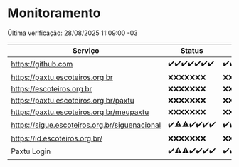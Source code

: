 # Monitoramento

Última verificação: 28/08/2025 11:09:00 -03

|Serviço|Status|Últimas 24h|
|---|---|---|
|https://github.com|<span title="2025-08-21: OK=23">✔️</span><span title="2025-08-22: OK=23">✔️</span><span title="2025-08-23: OK=23">✔️</span><span title="2025-08-24: OK=23">✔️</span><span title="2025-08-25: OK=23">✔️</span><span title="2025-08-26: OK=23">✔️</span><span title="2025-08-27: OK=14">✔️</span>|<span title="27/08/2025 12:10:00 -03 : 200">✔️</span><span title="27/08/2025 13:11:00 -03 : 200">✔️</span><span title="27/08/2025 14:08:00 -03 : 200">✔️</span><span title="27/08/2025 15:13:00 -03 : 200">✔️</span><span title="27/08/2025 16:07:00 -03 : 200">✔️</span><span title="27/08/2025 17:10:00 -03 : 200">✔️</span><span title="27/08/2025 18:08:00 -03 : 200">✔️</span><span title="27/08/2025 19:08:00 -03 : 200">✔️</span><span title="27/08/2025 20:08:00 -03 : 200">✔️</span><span title="27/08/2025 21:44:00 -03 : 200">✔️</span><span title="27/08/2025 23:19:00 -03 : 200">✔️</span><span title="28/08/2025 00:28:00 -03 : 200">✔️</span><span title="28/08/2025 01:11:00 -03 : 200">✔️</span><span title="28/08/2025 02:09:00 -03 : 200">✔️</span><span title="28/08/2025 03:14:00 -03 : 200">✔️</span><span title="28/08/2025 04:09:00 -03 : 200">✔️</span><span title="28/08/2025 05:12:00 -03 : 200">✔️</span><span title="28/08/2025 06:10:00 -03 : 200">✔️</span><span title="28/08/2025 07:10:00 -03 : 200">✔️</span><span title="28/08/2025 08:08:00 -03 : 200">✔️</span><span title="28/08/2025 09:17:00 -03 : 200">✔️</span><span title="28/08/2025 10:21:00 -03 : 200">✔️</span><span title="28/08/2025 11:09:00 -03 : 200">✔️</span>|
|https://paxtu.escoteiros.org.br|<span title="2025-08-21: Falhas=23">❌</span><span title="2025-08-22: Falhas=23">❌</span><span title="2025-08-23: Falhas=23">❌</span><span title="2025-08-24: Falhas=23">❌</span><span title="2025-08-25: Falhas=23">❌</span><span title="2025-08-26: Falhas=23">❌</span><span title="2025-08-27: Falhas=14">❌</span>|<span title="27/08/2025 12:10:00 -03 : 403">❌</span><span title="27/08/2025 13:11:00 -03 : 403">❌</span><span title="27/08/2025 14:08:00 -03 : 403">❌</span><span title="27/08/2025 15:13:00 -03 : 403">❌</span><span title="27/08/2025 16:07:00 -03 : 403">❌</span><span title="27/08/2025 17:10:00 -03 : 403">❌</span><span title="27/08/2025 18:08:00 -03 : 403">❌</span><span title="27/08/2025 19:08:00 -03 : 403">❌</span><span title="27/08/2025 20:08:00 -03 : 403">❌</span><span title="27/08/2025 21:44:00 -03 : 403">❌</span><span title="27/08/2025 23:19:00 -03 : 403">❌</span><span title="28/08/2025 00:28:00 -03 : 403">❌</span><span title="28/08/2025 01:11:00 -03 : 403">❌</span><span title="28/08/2025 02:09:00 -03 : 403">❌</span><span title="28/08/2025 03:14:00 -03 : 403">❌</span><span title="28/08/2025 04:09:00 -03 : 403">❌</span><span title="28/08/2025 05:12:00 -03 : 403">❌</span><span title="28/08/2025 06:10:00 -03 : 403">❌</span><span title="28/08/2025 07:10:00 -03 : 403">❌</span><span title="28/08/2025 08:08:00 -03 : 403">❌</span><span title="28/08/2025 09:17:00 -03 : 403">❌</span><span title="28/08/2025 10:21:00 -03 : 403">❌</span><span title="28/08/2025 11:09:00 -03 : 403">❌</span>|
|https://escoteiros.org.br|<span title="2025-08-21: Falhas=23">❌</span><span title="2025-08-22: Falhas=23">❌</span><span title="2025-08-23: Falhas=23">❌</span><span title="2025-08-24: Falhas=23">❌</span><span title="2025-08-25: Falhas=23">❌</span><span title="2025-08-26: Falhas=23">❌</span><span title="2025-08-27: Falhas=14">❌</span>|<span title="27/08/2025 12:10:00 -03 : 403">❌</span><span title="27/08/2025 13:11:00 -03 : 403">❌</span><span title="27/08/2025 14:08:00 -03 : 403">❌</span><span title="27/08/2025 15:13:00 -03 : 403">❌</span><span title="27/08/2025 16:07:00 -03 : 403">❌</span><span title="27/08/2025 17:10:00 -03 : 403">❌</span><span title="27/08/2025 18:08:00 -03 : 403">❌</span><span title="27/08/2025 19:08:00 -03 : 403">❌</span><span title="27/08/2025 20:08:00 -03 : 403">❌</span><span title="27/08/2025 21:44:00 -03 : 403">❌</span><span title="27/08/2025 23:19:00 -03 : 403">❌</span><span title="28/08/2025 00:28:00 -03 : 403">❌</span><span title="28/08/2025 01:11:00 -03 : 403">❌</span><span title="28/08/2025 02:09:00 -03 : 403">❌</span><span title="28/08/2025 03:14:00 -03 : 403">❌</span><span title="28/08/2025 04:09:00 -03 : 403">❌</span><span title="28/08/2025 05:12:00 -03 : 403">❌</span><span title="28/08/2025 06:10:00 -03 : 403">❌</span><span title="28/08/2025 07:10:00 -03 : 403">❌</span><span title="28/08/2025 08:08:00 -03 : 403">❌</span><span title="28/08/2025 09:17:00 -03 : 403">❌</span><span title="28/08/2025 10:21:00 -03 : 403">❌</span><span title="28/08/2025 11:09:00 -03 : 403">❌</span>|
|https://paxtu.escoteiros.org.br/paxtu|<span title="2025-08-21: Falhas=23">❌</span><span title="2025-08-22: Falhas=23">❌</span><span title="2025-08-23: Falhas=23">❌</span><span title="2025-08-24: Falhas=23">❌</span><span title="2025-08-25: Falhas=23">❌</span><span title="2025-08-26: Falhas=23">❌</span><span title="2025-08-27: Falhas=14">❌</span>|<span title="27/08/2025 12:10:00 -03 : 403">❌</span><span title="27/08/2025 13:11:00 -03 : 403">❌</span><span title="27/08/2025 14:08:00 -03 : 403">❌</span><span title="27/08/2025 15:13:00 -03 : 403">❌</span><span title="27/08/2025 16:07:00 -03 : 403">❌</span><span title="27/08/2025 17:10:00 -03 : 403">❌</span><span title="27/08/2025 18:08:00 -03 : 403">❌</span><span title="27/08/2025 19:08:00 -03 : 403">❌</span><span title="27/08/2025 20:08:00 -03 : 403">❌</span><span title="27/08/2025 21:44:00 -03 : 403">❌</span><span title="27/08/2025 23:19:00 -03 : 403">❌</span><span title="28/08/2025 00:28:00 -03 : 403">❌</span><span title="28/08/2025 01:11:00 -03 : 403">❌</span><span title="28/08/2025 02:09:00 -03 : 403">❌</span><span title="28/08/2025 03:14:00 -03 : 403">❌</span><span title="28/08/2025 04:09:00 -03 : 403">❌</span><span title="28/08/2025 05:12:00 -03 : 403">❌</span><span title="28/08/2025 06:10:00 -03 : 403">❌</span><span title="28/08/2025 07:10:00 -03 : 403">❌</span><span title="28/08/2025 08:08:00 -03 : 403">❌</span><span title="28/08/2025 09:17:00 -03 : 403">❌</span><span title="28/08/2025 10:21:00 -03 : 403">❌</span><span title="28/08/2025 11:09:00 -03 : 403">❌</span>|
|https://paxtu.escoteiros.org.br/meupaxtu|<span title="2025-08-21: Falhas=23">❌</span><span title="2025-08-22: Falhas=23">❌</span><span title="2025-08-23: Falhas=23">❌</span><span title="2025-08-24: Falhas=23">❌</span><span title="2025-08-25: Falhas=23">❌</span><span title="2025-08-26: Falhas=23">❌</span><span title="2025-08-27: Falhas=14">❌</span>|<span title="27/08/2025 12:10:00 -03 : 403">❌</span><span title="27/08/2025 13:11:00 -03 : 403">❌</span><span title="27/08/2025 14:08:00 -03 : 403">❌</span><span title="27/08/2025 15:13:00 -03 : 403">❌</span><span title="27/08/2025 16:07:00 -03 : 403">❌</span><span title="27/08/2025 17:10:00 -03 : 403">❌</span><span title="27/08/2025 18:08:00 -03 : 403">❌</span><span title="27/08/2025 19:08:00 -03 : 403">❌</span><span title="27/08/2025 20:08:00 -03 : 403">❌</span><span title="27/08/2025 21:44:00 -03 : 403">❌</span><span title="27/08/2025 23:19:00 -03 : 403">❌</span><span title="28/08/2025 00:28:00 -03 : 403">❌</span><span title="28/08/2025 01:11:00 -03 : 403">❌</span><span title="28/08/2025 02:09:00 -03 : 403">❌</span><span title="28/08/2025 03:14:00 -03 : 403">❌</span><span title="28/08/2025 04:09:00 -03 : 403">❌</span><span title="28/08/2025 05:12:00 -03 : 403">❌</span><span title="28/08/2025 06:10:00 -03 : 403">❌</span><span title="28/08/2025 07:10:00 -03 : 403">❌</span><span title="28/08/2025 08:08:00 -03 : 403">❌</span><span title="28/08/2025 09:17:00 -03 : 403">❌</span><span title="28/08/2025 10:21:00 -03 : 403">❌</span><span title="28/08/2025 11:09:00 -03 : 403">❌</span>|
|https://sigue.escoteiros.org.br/siguenacional|<span title="2025-08-21: OK=23">✔️</span><span title="2025-08-22: OK=22, Falhas=1">⚠️</span><span title="2025-08-23: OK=21, Falhas=2">⚠️</span><span title="2025-08-24: OK=23">✔️</span><span title="2025-08-25: OK=23">✔️</span><span title="2025-08-26: OK=23">✔️</span><span title="2025-08-27: OK=14">✔️</span>|<span title="27/08/2025 12:10:00 -03 : 200">✔️</span><span title="27/08/2025 13:11:00 -03 : 200">✔️</span><span title="27/08/2025 14:08:00 -03 : 200">✔️</span><span title="27/08/2025 15:13:00 -03 : 200">✔️</span><span title="27/08/2025 16:07:00 -03 : 200">✔️</span><span title="27/08/2025 17:10:00 -03 : 200">✔️</span><span title="27/08/2025 18:08:00 -03 : 200">✔️</span><span title="27/08/2025 19:08:00 -03 : 200">✔️</span><span title="27/08/2025 20:08:00 -03 : 200">✔️</span><span title="27/08/2025 21:44:00 -03 : 200">✔️</span><span title="27/08/2025 23:19:00 -03 : 200">✔️</span><span title="28/08/2025 00:28:00 -03 : 200">✔️</span><span title="28/08/2025 01:11:00 -03 : 200">✔️</span><span title="28/08/2025 02:09:00 -03 : 200">✔️</span><span title="28/08/2025 03:14:00 -03 : 200">✔️</span><span title="28/08/2025 04:09:00 -03 : 200">✔️</span><span title="28/08/2025 05:12:00 -03 : 200">✔️</span><span title="28/08/2025 06:10:00 -03 : 200">✔️</span><span title="28/08/2025 07:10:00 -03 : 200">✔️</span><span title="28/08/2025 08:08:00 -03 : 200">✔️</span><span title="28/08/2025 09:17:00 -03 : 200">✔️</span><span title="28/08/2025 10:21:00 -03 : 200">✔️</span><span title="28/08/2025 11:09:00 -03 : 200">✔️</span>|
|https://id.escoteiros.org.br/|<span title="2025-08-21: Falhas=23">❌</span><span title="2025-08-22: Falhas=23">❌</span><span title="2025-08-23: Falhas=23">❌</span><span title="2025-08-24: Falhas=23">❌</span><span title="2025-08-25: Falhas=23">❌</span><span title="2025-08-26: Falhas=23">❌</span><span title="2025-08-27: Falhas=14">❌</span>|<span title="27/08/2025 12:10:00 -03 : 403">❌</span><span title="27/08/2025 13:11:00 -03 : 403">❌</span><span title="27/08/2025 14:08:00 -03 : 403">❌</span><span title="27/08/2025 15:13:00 -03 : 403">❌</span><span title="27/08/2025 16:07:00 -03 : 403">❌</span><span title="27/08/2025 17:10:00 -03 : 403">❌</span><span title="27/08/2025 18:08:00 -03 : 403">❌</span><span title="27/08/2025 19:08:00 -03 : 403">❌</span><span title="27/08/2025 20:08:00 -03 : 403">❌</span><span title="27/08/2025 21:44:00 -03 : 403">❌</span><span title="27/08/2025 23:19:00 -03 : 403">❌</span><span title="28/08/2025 00:28:00 -03 : 403">❌</span><span title="28/08/2025 01:11:00 -03 : 403">❌</span><span title="28/08/2025 02:09:00 -03 : 403">❌</span><span title="28/08/2025 03:14:00 -03 : 403">❌</span><span title="28/08/2025 04:09:00 -03 : 403">❌</span><span title="28/08/2025 05:12:00 -03 : 403">❌</span><span title="28/08/2025 06:10:00 -03 : 403">❌</span><span title="28/08/2025 07:10:00 -03 : 403">❌</span><span title="28/08/2025 08:08:00 -03 : 403">❌</span><span title="28/08/2025 09:17:00 -03 : 403">❌</span><span title="28/08/2025 10:21:00 -03 : 403">❌</span><span title="28/08/2025 11:09:00 -03 : 403">❌</span>|
|Paxtu Login|<span title="2025-08-21: OK=23">✔️</span><span title="2025-08-22: OK=22, Falhas=1">⚠️</span><span title="2025-08-23: OK=22, Falhas=1">⚠️</span><span title="2025-08-24: OK=23">✔️</span><span title="2025-08-25: OK=23">✔️</span><span title="2025-08-26: OK=23">✔️</span><span title="2025-08-27: OK=14">✔️</span>|<span title="27/08/2025 12:10:00 -03 : 200">✔️</span><span title="27/08/2025 13:11:00 -03 : 200">✔️</span><span title="27/08/2025 14:08:00 -03 : 200">✔️</span><span title="27/08/2025 15:13:00 -03 : 200">✔️</span><span title="27/08/2025 16:07:00 -03 : 200">✔️</span><span title="27/08/2025 17:10:00 -03 : 200">✔️</span><span title="27/08/2025 18:08:00 -03 : 200">✔️</span><span title="27/08/2025 19:08:00 -03 : 200">✔️</span><span title="27/08/2025 20:08:00 -03 : 200">✔️</span><span title="27/08/2025 21:44:00 -03 : 200">✔️</span><span title="27/08/2025 23:19:00 -03 : 200">✔️</span><span title="28/08/2025 00:28:00 -03 : 200">✔️</span><span title="28/08/2025 01:11:00 -03 : 200">✔️</span><span title="28/08/2025 02:09:00 -03 : 200">✔️</span><span title="28/08/2025 03:14:00 -03 : 200">✔️</span><span title="28/08/2025 04:09:00 -03 : 200">✔️</span><span title="28/08/2025 05:12:00 -03 : 200">✔️</span><span title="28/08/2025 06:10:00 -03 : 200">✔️</span><span title="28/08/2025 07:10:00 -03 : 200">✔️</span><span title="28/08/2025 08:08:00 -03 : 200">✔️</span><span title="28/08/2025 09:17:00 -03 : 200">✔️</span><span title="28/08/2025 10:21:00 -03 : 200">✔️</span><span title="28/08/2025 11:09:00 -03 : 200">✔️</span>|
